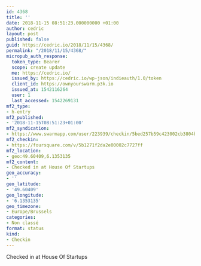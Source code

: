```yaml
---
id: 4368
title: ''
date: 2018-11-15 08:51:23.000000000 +01:00
author: cedric
layout: post
published: false
guid: https://cedric.io/2018/11/15/4368/
permalink: "/2018/11/15/4368/"
micropub_auth_response:
  token_type: Bearer
  scope: create update
  me: https://cedric.io/
  issued_by: https://cedric.io/wp-json/indieauth/1.0/token
  client_id: https://ownyourswarm.p3k.io
  issued_at: 1542116264
  user: 1
  last_accessed: 1542269131
mf2_type:
- h-entry
mf2_published:
- '2018-11-15T08:51:23+01:00'
mf2_syndication:
- https://www.swarmapp.com/user/223939/checkin/5bed257b59c423002cb3804b
mf2_checkin:
- https://foursquare.com/v/5b1271f2da2e00002c7727ff
mf2_location:
- geo:49.60409,6.1353135
mf2_content:
- Checked in at House Of Startups
geo_accuracy:
- ''
geo_latitude:
- '49.60409'
geo_longitude:
- '6.1353135'
geo_timezone:
- Europe/Brussels
categories:
- Non classé
format: status
kind:
- Checkin
---
```

Checked in at House Of Startups